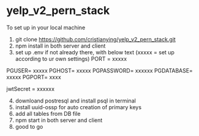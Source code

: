 # yelp_v2_pern_stack

To set up in your local machine

1. git clone https://github.com/cristianying/yelp_v2_pern_stack.git
2. npm install in both server and client
3. set up .env if not already there, with below text (xxxxx = set up according to ur own settings)
PORT = xxxxx

PGUSER= xxxxx
PGHOST= xxxxx
PGPASSWORD= xxxxxx 
PGDATABASE= xxxxx
PGPORT= xxxx

jwtSecret = xxxxxx 

4. downloand postresql and install psql in terminal
5. install uuid-ossp for auto creation of primary keys
6. add all tables from DB file
8. npm start in both server and client
9. good to go
